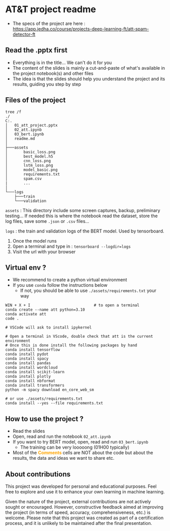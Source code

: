# AT&T project readme

* The specs of the project are here : https://app.jedha.co/course/projects-deep-learning-ft/att-spam-detector-ft


## Read the .pptx first
* Everything is in the title... We can't do it for you
* The content of the slides is mainly a cut-and-paste of what's available in the project notebook(s) and other files
* The idea is that the slides should help you understand the project and its results, guiding you step by step


## Files of the project 

```
tree /f
./
C:.
│   01_att_project.pptx
│   02_att.ipynb
│   03_bert.ipynb
│   readme.md
│   
├───assets
│       basic_loss.png
│       best_model.h5
│       cnn_loss.png
│       lstm_loss.png
│       model_basic.png
│       requirements.txt
│       spam.csv
|       ...
│
└───logs
    ├───train
    └───validation

```

``assets`` : This directory include some screen captures, backup, preliminary testing... If needed this is where the notebook read the dataset, store the log files, save some ``.json`` or ``.csv`` files...

`logs` : the train and validation logs of the BERT model. Used by tensorboard.
1. Once the model runs
1. 0pen a terminal and type in : ``tensorboard --logdir=logs``
1. Visit the url with your browser

## Virtual env ?
* We recommend to create a python virtual environment
* If you use ``conda`` follow the instructions below
    * If not, you should be able to use `./assets/requirements.txt` your way

```
WIN + X + I                            # to open a terminal
conda create --name att python=3.10
conda activate att
code .

# VSCode will ask to install ipykernel

# Open a terminal in VScode, double check that att is the current environment 
# Once this is done install the following packages by hand
conda install tensorflow
conda install pydot
conda install spacy
conda install pandas
conda install wordcloud
conda install scikit-learn 
conda install plotly
conda install nbformat
conda install transformers
python -m spacy download en_core_web_sm

# or use ./assets/requirements.txt
conda install --yes --file requirements.txt

```


## How to use the project ?
* Read the slides
* Open, read and run the notebook ``02_att.ipynb``
* If you want to try BERT model, open, read and run `03_bert.ipynb`
    * The training can be very looooong (01H00 typically)
* Most of the <span style="color:orange"><b>Comments </b></span> cells are NOT about the code but about the results, the data and ideas we want to share etc.


## About contributions
This project was developed for personal and educational purposes. Feel free to explore and use it to enhance your own learning in machine learning.

Given the nature of the project, external contributions are not actively sought or encouraged. However, constructive feedback aimed at improving the project (in terms of speed, accuracy, comprehensiveness, etc.) is welcome. Please note that this project was created as part of a certification process, and it is unlikely to be maintained after the final presentation.

